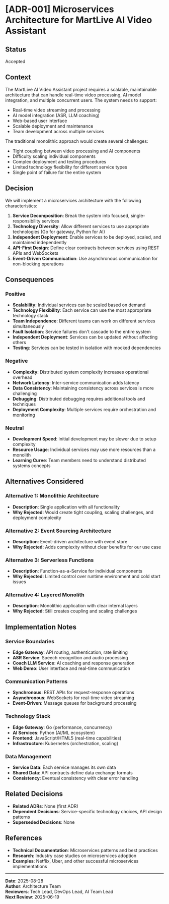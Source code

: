 # [ADR-001] Microservices Architecture for MartLive AI Video Assistant

## Status
Accepted

## Context
The MartLive AI Video Assistant project requires a scalable, maintainable architecture that can handle real-time video processing, AI model integration, and multiple concurrent users. The system needs to support:
- Real-time video streaming and processing
- AI model integration (ASR, LLM coaching)
- Web-based user interface
- Scalable deployment and maintenance
- Team development across multiple services

The traditional monolithic approach would create several challenges:
- Tight coupling between video processing and AI components
- Difficulty scaling individual components
- Complex deployment and testing procedures
- Limited technology flexibility for different service types
- Single point of failure for the entire system

## Decision
We will implement a microservices architecture with the following characteristics:

1. **Service Decomposition**: Break the system into focused, single-responsibility services
2. **Technology Diversity**: Allow different services to use appropriate technologies (Go for gateway, Python for AI)
3. **Independent Deployment**: Enable services to be deployed, scaled, and maintained independently
4. **API-First Design**: Define clear contracts between services using REST APIs and WebSockets
5. **Event-Driven Communication**: Use asynchronous communication for non-blocking operations

## Consequences

### Positive
- **Scalability**: Individual services can be scaled based on demand
- **Technology Flexibility**: Each service can use the most appropriate technology stack
- **Team Independence**: Different teams can work on different services simultaneously
- **Fault Isolation**: Service failures don't cascade to the entire system
- **Independent Deployment**: Services can be updated without affecting others
- **Testing**: Services can be tested in isolation with mocked dependencies

### Negative
- **Complexity**: Distributed system complexity increases operational overhead
- **Network Latency**: Inter-service communication adds latency
- **Data Consistency**: Maintaining consistency across services is more challenging
- **Debugging**: Distributed debugging requires additional tools and techniques
- **Deployment Complexity**: Multiple services require orchestration and monitoring

### Neutral
- **Development Speed**: Initial development may be slower due to setup complexity
- **Resource Usage**: Individual services may use more resources than a monolith
- **Learning Curve**: Team members need to understand distributed systems concepts

## Alternatives Considered

### Alternative 1: Monolithic Architecture
- **Description**: Single application with all functionality
- **Why Rejected**: Would create tight coupling, scaling challenges, and deployment complexity

### Alternative 2: Event Sourcing Architecture
- **Description**: Event-driven architecture with event store
- **Why Rejected**: Adds complexity without clear benefits for our use case

### Alternative 3: Serverless Functions
- **Description**: Function-as-a-Service for individual components
- **Why Rejected**: Limited control over runtime environment and cold start issues

### Alternative 4: Layered Monolith
- **Description**: Monolithic application with clear internal layers
- **Why Rejected**: Still creates coupling and scaling challenges

## Implementation Notes

### Service Boundaries
- **Edge Gateway**: API routing, authentication, rate limiting
- **ASR Service**: Speech recognition and audio processing
- **Coach LLM Service**: AI coaching and response generation
- **Web Demo**: User interface and real-time communication

### Communication Patterns
- **Synchronous**: REST APIs for request-response operations
- **Asynchronous**: WebSockets for real-time video streaming
- **Event-Driven**: Message queues for background processing

### Technology Stack
- **Edge Gateway**: Go (performance, concurrency)
- **AI Services**: Python (AI/ML ecosystem)
- **Frontend**: JavaScript/HTML5 (real-time capabilities)
- **Infrastructure**: Kubernetes (orchestration, scaling)

### Data Management
- **Service Data**: Each service manages its own data
- **Shared Data**: API contracts define data exchange formats
- **Consistency**: Eventual consistency with clear error handling

## Related Decisions
- **Related ADRs**: None (first ADR)
- **Dependent Decisions**: Service-specific technology choices, API design patterns
- **Superseded Decisions**: None

## References
- **Technical Documentation**: Microservices patterns and best practices
- **Research**: Industry case studies on microservices adoption
- **Examples**: Netflix, Uber, and other successful microservices implementations

---

**Date**: 2025-08-28  
**Author**: Architecture Team  
**Reviewers**: Tech Lead, DevOps Lead, AI Team Lead  
**Next Review**: 2025-06-19
